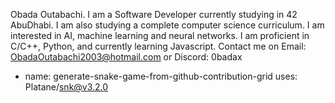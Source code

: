 Obada Outabachi. I am a Software Developer currently studying in 42 AbuDhabi. I am also studying a complete computer science curriculum. I am interested in AI, machine learning and neural networks. I am proficient in C/C++, Python, and currently learning Javascript.
Contact me on Email: ObadaOutabachi2003@hotmail.com
or Discord: 0badax


- name: generate-snake-game-from-github-contribution-grid
uses: Platane/snk@v3.2.0
            
<!---
0bada1/0bada1 is a ✨ special ✨ repository because its `README.md` (this file) appears on your GitHub profile.
You can click the Preview link to take a look at your changes.
--->
